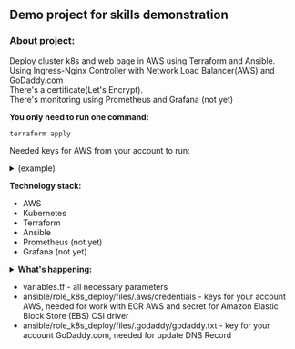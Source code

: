 ## <b>Demo project for skills demonstration</b>

### About project: 
Deploy cluster k8s and web page in AWS using Terraform and Ansible.<br /> 
Using Ingress-Nginx Controller with Network Load Balancer(AWS) and GoDaddy.com<br />
There's a certificate(Let's Encrypt).<br />
There's monitoring using Prometheus and Grafana (not yet)<br />

**You only need to run one command:** 
```
terraform apply 
```
Needed keys for AWS from your account to run:<br />
<details><summary>(example)</summary>
export AWS_ACCESS_KEY_ID=<br />
export AWS_SECRET_ACCESS_KEY=<br />
</details>

**Technology stack:**
- AWS
- Kubernetes
- Terraform
- Ansible
- Prometheus (not yet)
- Grafana (not yet)

<details><summary>
<b>What's happening:</b>
</summary>
1. Terrafrom<br />
--- Creating <em>VPC</em>, <em>Subnet</em>, <em>ECR</em>, <em>Instances</em>, <em>NLB</em> etc in AWS.<br /> 
--- Creating necessary files for Ansible.<br /> 
--- Then Ansible runs.<br />
2. Ansible<br />
--- Deploing cluster k8s with CRI-O.<br />
--- Install Ingress-Nginx Controller.<br />
--- Build and push image in AWS ECR.<br />
--- Install Cert-manager.<br />
--- Deploing our web(simple - 1 html) using Helm.<br />
--- Updating DNS Records in GoDaddy.<br />
--- Deploing Prometheus.<br />
</details>


- variables.tf - all necessary parameters
- ansible/role_k8s_deploy/files/.aws/credentials - keys for your account AWS, needed for work with ECR AWS and secret for Amazon Elastic Block Store (EBS) CSI driver
- ansible/role_k8s_deploy/files/.godaddy/godaddy.txt - key for your account GoDaddy.com, needed for update DNS Record
